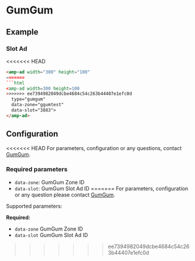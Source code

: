 <!---
Copyright 2017 The AMP HTML Authors. All Rights Reserved.

Licensed under the Apache License, Version 2.0 (the "License");
you may not use this file except in compliance with the License.
You may obtain a copy of the License at

      http://www.apache.org/licenses/LICENSE-2.0

Unless required by applicable law or agreed to in writing, software
distributed under the License is distributed on an "AS-IS" BASIS,
WITHOUT WARRANTIES OR CONDITIONS OF ANY KIND, either express or implied.
See the License for the specific language governing permissions and
limitations under the License.
-->

# GumGum

## Example

### Slot Ad
<<<<<<< HEAD

```html
<amp-ad width="300" height="100"
=======
```html
<amp-ad width=300 height=100
>>>>>>> ee7394982049dcbe4684c54c263b44407e1efc0d
  type="gumgum"
  data-zone="ggumtest"
  data-slot="3883">
</amp-ad>
```

## Configuration

<<<<<<< HEAD
For parameters, configuration or any questions, contact [GumGum](http://gumgum.com/contact/).

### Required parameters

- `data-zone`: GumGum Zone ID
- `data-slot`: GumGum Slot Ad ID
=======
For parameters, configuration or any question please contact [GumGum](http://gumgum.com/contact/).

Supported parameters:

__Required:__

- `data-zone` GumGum Zone ID
- `data-slot` GumGum Slot Ad ID
>>>>>>> ee7394982049dcbe4684c54c263b44407e1efc0d
